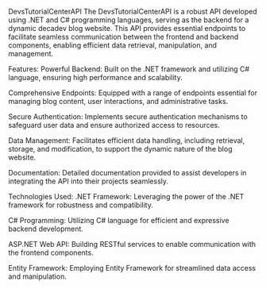 
DevsTutorialCenterAPI
The DevsTutorialCenterAPI is a robust API developed using .NET and C# programming languages, serving as the backend for a dynamic decadev blog website. This API provides essential endpoints to facilitate seamless communication between the frontend and backend components, enabling efficient data retrieval, manipulation, and management.

Features:
Powerful Backend: Built on the .NET framework and utilizing C# language, ensuring high performance and scalability.

Comprehensive Endpoints: Equipped with a range of endpoints essential for managing blog content, user interactions, and administrative tasks.

Secure Authentication: Implements secure authentication mechanisms to safeguard user data and ensure authorized access to resources.

Data Management: Facilitates efficient data handling, including retrieval, storage, and modification, to support the dynamic nature of the blog website.

Documentation: Detailed documentation provided to assist developers in integrating the API into their projects seamlessly.

Technologies Used:
.NET Framework: Leveraging the power of the .NET framework for robustness and compatibility.

C# Programming: Utilizing C# language for efficient and expressive backend development.

ASP.NET Web API: Building RESTful services to enable communication with the frontend components.

Entity Framework: Employing Entity Framework for streamlined data access and manipulation.

